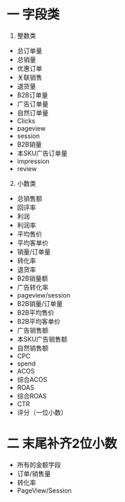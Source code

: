 # 一 字段类
1. 整数类
* 总订单量
* 总销量
* 优惠订单
* 关联销售
* 退货量
* B2B订单量
* 广告订单量
* 自然订单量
* Clicks
* pageview
* session
* B2B销量
* 本SKU广告订单量
* impression
* review

2. 小数类
* 总销售额
* 回评率
* 利润
* 利润率
* 平均售价
* 平均客单价
* 销量/订单量
* 转化率
* 退货率
* B2B销量额
* 广告转化率
* pageview/session
* B2B销量/订单量
* B2B平均售价
* B2B平均客单价
* 广告销售额
* 本SKU广告销售额
* 自然销售额
* CPC
* spend
* ACOS
* 综合ACOS
* ROAS
* 综合ROAS
* CTR
* 评分（一位小数）

# 二 末尾补齐2位小数
 * 所有的金额字段
 * 订单/销售量
 * 转化率
 * PageView/Session
